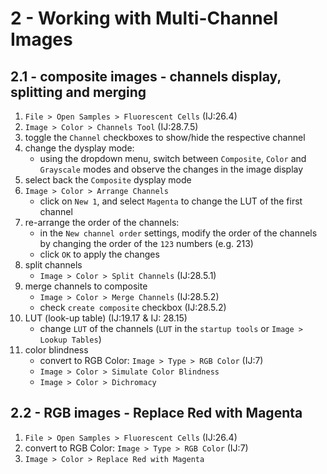 # 2 - Working with Multi-Channel Images

## 2.1 - composite images - channels display, splitting and merging

1. `File > Open Samples > Fluorescent Cells` (IJ:26.4)
2. `Image > Color > Channels Tool` (IJ:28.7.5)
3. toggle the `Channel` checkboxes to show/hide the respective channel
4. change the dysplay mode:
    - using the dropdown menu, switch between `Composite`, `Color` and `Grayscale` modes and observe the changes in the image display
5. select back the `Composite` dysplay mode
6. `Image > Color > Arrange Channels`
    - click on `New 1`, and select `Magenta` to change the LUT of the first channel
7. re-arrange the order of the channels:
    - in the `New channel order` settings, modify the order of the channels by changing the order of the `123` numbers (e.g. 213)
    - click `OK` to apply the changes
8. split channels
    - `Image > Color > Split Channels` (IJ:28.5.1)
9. merge channels to composite
    - `Image > Color > Merge Channels` (IJ:28.5.2)
    - check `create composite` checkbox (IJ:28.5.2)
10. LUT (look-up table) (IJ:19.17 & IJ: 28.15)
    - change `LUT` of the channels (`LUT` in the `startup tools` or `Image > Lookup Tables`)
11. color blindness
    - convert to RGB Color: `Image > Type > RGB Color` (IJ:7)
    - `Image > Color > Simulate Color Blindness`
    - `Image > Color > Dichromacy`

## 2.2 - RGB images - Replace Red with Magenta

1. `File > Open Samples > Fluorescent Cells` (IJ:26.4)
2. convert to RGB Color: `Image > Type > RGB Color` (IJ:7)
3. `Image > Color > Replace Red with Magenta`

